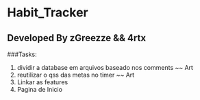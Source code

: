 # Habit_Tracker

## Developed By zGreezze && 4rtx


###Tasks:
1. dividir a database em arquivos baseado nos comments ~~ Art
2. reutilizar o qss das metas no timer ~~ Art
3. Linkar as features
4. Pagina de Inicio
